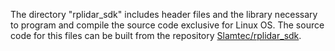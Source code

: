 The directory "rplidar_sdk" includes header files and the library necessary to program and compile the source code exclusive for Linux OS. The source code for this files can be built from the repository [Slamtec/rplidar_sdk](https://github.com/Slamtec/rplidar_sdk).
